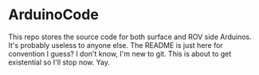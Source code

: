 # ArduinoCode
This repo stores the source code for both surface and ROV side Arduinos.
It's probably useless to anyone else.
The README is just here for convention I guess?
I don't know, I'm new to git. This is about to get existential so I'll stop now. Yay.
